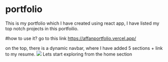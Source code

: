 # portfolio
This is my portfolio which I have created using react app, I have listed my top notch projects in this portfoilio.

#how to use it?
go to this link https://affanportfolio.vercel.app/

on the top, there is a dynamic navbar, where I have added 5 sections + link to my resume. <img src = "![cv](https://user-images.githubusercontent.com/96197969/185970654-b32986fa-4606-42f3-822f-3a5ecb22975b.jpg)
"/>
Lets start exploring from the home section

